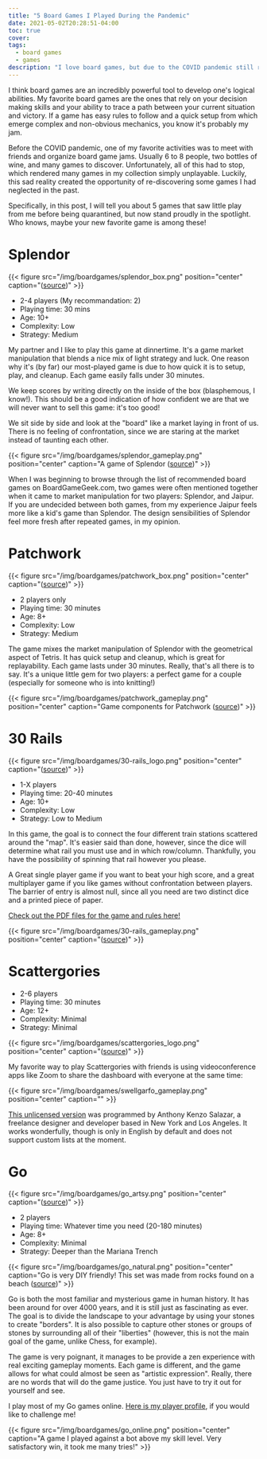 ```yaml
---
title: "5 Board Games I Played During the Pandemic"
date: 2021-05-02T20:28:51-04:00
toc: true
cover:
tags:
  - board games
  - games
description: "I love board games, but due to the COVID pandemic still raging at the time of this writing, I had to find new ways to play. In this post, I share the games that caught my attention while I was unable to meet and play with my friends in person."
---
```


I think board games are an incredibly powerful tool to develop one's logical abilities. My favorite board
games are the ones that rely on your decision making skills and your ability to trace a path between your
current situation and victory. If a game has easy rules to follow and a quick setup from which emerge complex
and non-obvious mechanics, you know it's probably my jam.

Before the COVID pandemic, one of my favorite activities was to meet with friends and organize board game
jams. Usually 6 to 8 people, two bottles of wine, and many games to discover. Unfortunately, all of this had
to stop, which rendered many games in my collection simply unplayable. Luckily, this sad reality created
the opportunity of re-discovering some games I had neglected in the past.

Specifically, in this post, I will tell you about 5 games that saw little play from me before being quarantined,
but now stand proudly in the spotlight. Who knows, maybe your new favorite game is among these!

# Splendor

{{< figure src="/img/boardgames/splendor_box.png" position="center" caption="([source](https://boardgamegeek.com/image/2026890/splendor))" >}}

- 2-4 players (My recommandation: 2)
- Playing time: 30 mins
- Age: 10+
- Complexity: Low
- Strategy: Medium

My partner and I like to play this game at dinnertime. It's a game market manipulation that blends a nice mix
of light strategy and luck. One reason why it's (by far) our most-played game is due to how quick it is to
setup, play, and cleanup. Each game easily falls under 30 minutes.

We keep scores by writing directly on the inside of the box (blasphemous, I know!). This should be a good
indication of how confident we are that we will never want to sell this game: it's too good!

We sit side by side and look at the "board" like a market laying in front of us. There is no feeling of
confrontation, since we are staring at the market instead of taunting each other.



{{< figure src="/img/boardgames/splendor_gameplay.png" position="center" caption="A game of Splendor ([source](https://boardgamegeek.com/image/1995797/splendor))" >}}

When I was beginning to browse through the list of recommended board games on BoardGameGeek.com, two games
were often mentioned together when it came to market manipulation for two players: Splendor, and Jaipur. If
you are undecided between both games, from my experience Jaipur feels more like a kid's game than Splendor.
The design sensibilities of Splendor feel more fresh after repeated games, in my opinion.

# Patchwork

{{< figure src="/img/boardgames/patchwork_box.png" position="center" caption="([source](https://boardgamegeek.com/image/2270442/patchwork))" >}}

- 2 players only
- Playing time: 30 minutes
- Age: 8+
- Complexity: Low
- Strategy: Medium

The game mixes the market manipulation of Splendor with the geometrical aspect of Tetris. It has quick setup
and cleanup, which is great for replayability. Each game lasts under 30 minutes. Really, that's all there is
to say. It's a unique little gem for two players: a perfect game for a couple (especially for someone who is
into knitting!)

{{< figure src="/img/boardgames/patchwork_gameplay.png" position="center" caption="Game components for Patchwork ([source](https://boardgamegeek.com/image/2457680/patchwork))" >}}

# 30 Rails

{{< figure src="/img/boardgames/30-rails_logo.png" position="center" caption="([source](https://boardgamegeek.com/image/3026865/30-rails))" >}}

- 1-X players
- Playing time: 20-40 minutes
- Age: 10+
- Complexity: Low
- Strategy: Low to Medium

In this game, the goal is to connect the four different train stations scattered around the "map". It's easier
said than done, however, since the dice will determine what rail you must use and in which row/column.
Thankfully, you have the possibility of spinning that rail however you please.

A Great single player game if you want to beat your high score, and a great multiplayer game if you like games
without confrontation between players. The barrier of entry is almost null, since all you need are two
distinct dice and a printed piece of paper.

[Check out the PDF files for the game and rules
here!](https://boardgamegeek.com/boardgame/200551/30-rails/files)

{{< figure src="/img/boardgames/30-rails_gameplay.png" position="center" caption="([source](https://boardgamegeek.com/image/3029981/30-rails))" >}}

# Scattergories

- 2-6 players
- Playing time: 30 minutes
- Age: 12+
- Complexity: Minimal
- Strategy: Minimal

{{< figure src="/img/boardgames/scattergories_logo.png" position="center" caption="([source](https://boardgamegeek.com/image/4994410/scattergories))" >}}

My favorite way to play Scattergories with friends is using videoconference apps like Zoom to share the
dashboard with everyone at the same time:

{{< figure src="/img/boardgames/swellgarfo_gameplay.png" position="center" caption="" >}}

[This unlicensed version](https://swellgarfo.com/scattergories/) was programmed by Anthony Kenzo Salazar, a freelance designer and developer based in
New York and Los Angeles. It works wonderfully, though is only in English by default and does not support
custom lists at the moment.

# Go

{{< figure src="/img/boardgames/go_artsy.png" position="center" caption="([source](https://boardgamegeek.com/image/3060728/go))" >}}

- 2 players
- Playing time: Whatever time you need (20-180 minutes)
- Age: 8+
- Complexity: Minimal
- Strategy: Deeper than the Mariana Trench

{{< figure src="/img/boardgames/go_natural.png" position="center" caption="Go is very DIY friendly! This set was made from rocks found on a beach ([source](https://boardgamegeek.com/image/773623/go))" >}}

Go is both the most familiar and mysterious game in human history. It has been around for over 4000 years, and
it is still just as fascinating as ever. The goal is to divide the landscape to your advantage by using your
stones to create "borders". It is also possible to capture other stones or groups of stones by surrounding all
of their "liberties" (however, this is not the main goal of the game, unlike Chess, for example).

The game is very poignant, it manages to be provide a zen experience with real exciting gameplay moments. Each
game is different, and the game allows for what could almost be seen as "artistic expression". Really, there
are no words that will do the game justice. You just have to try it out for yourself and see.

I play most of my Go games online. [Here is my player profile](https://online-go.com/player/416731/), if you would like to challenge me!

{{< figure src="/img/boardgames/go_online.png" position="center" caption="A game I played against a bot above my skill level. Very satisfactory win, it took me many tries!" >}}


